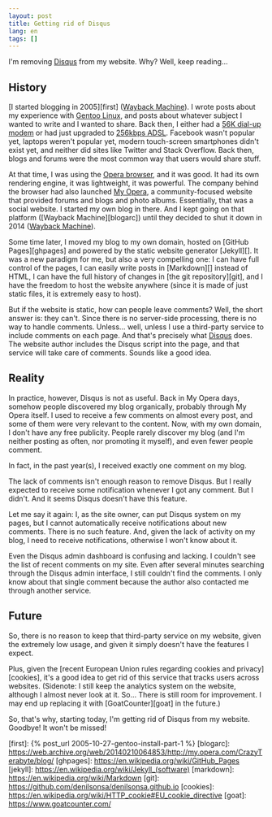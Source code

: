 ```yaml
---
layout: post
title: Getting rid of Disqus
lang: en
tags: []
---
```


I'm removing [Disqus][] from my website. Why? Well, keep reading…


## History

[I started blogging in 2005][first] ([Wayback Machine][firstarc]). I wrote posts about my experience with [Gentoo Linux][gentoo], and posts about whatever subject I wanted to write and I wanted to share. Back then, I either had a [56K dial-up modem][modem] or had just upgraded to [256kbps ADSL][adsl]. Facebook wasn't popular yet, laptops weren't popular yet, modern touch-screen smartphones didn't exist yet, and neither did sites like Twitter and Stack Overflow. Back then, blogs and forums were the most common way that users would share stuff.

At that time, I was using the [Opera browser][opera], and it was good. It had its own rendering engine, it was lightweight, it was powerful. The company behind the browser had also launched [My Opera][], a community-focused website that provided forums and blogs and photo albums. Essentially, that was a social website. I started my own blog in there. And I kept going on that platform ([Wayback Machine][blogarc]) until they decided to shut it down in 2014 ([Wayback Machine][shutdown]).

Some time later, I moved my blog to my own domain, hosted on [GitHub Pages][ghpages] and powered by the static website generator [Jekyll][]. It was a new paradigm for me, but also a very compelling one: I can have full control of the pages, I can easily write posts in [Markdown][] instead of HTML, I can have the full history of changes in [the git repository][git], and I have the freedom to host the website anywhere (since it is made of just static files, it is extremely easy to host).

But if the website is static, how can people leave comments? Well, the short answer is: they can't. Since there is no server-side processing, there is no way to handle comments. Unless… well, unless I use a third-party service to include comments on each page. And that's precisely what [Disqus][] does. The website author includes the Disqus script into the page, and that service will take care of comments. Sounds like a good idea.

## Reality

In practice, however, Disqus is not as useful. Back in My Opera days, somehow people discovered my blog organically, probably through My Opera itself. I used to receive a few comments on almost every post, and some of them were very relevant to the content. Now, with my own domain, I don't have any free publicity. People rarely discover my blog (and I'm neither posting as often, nor promoting it myself), and even fewer people comment.

In fact, in the past year(s), I received exactly one comment on my blog.

The lack of comments isn't enough reason to remove Disqus. But I really expected to receive some notification whenever I got any comment. But I didn't. And it seems Disqus doesn't have this feature.

Let me say it again: I, as the site owner, can put Disqus system on my pages, but I cannot automatically receive notifications about new comments. There is no such feature. And, given the lack of activity on my blog, I need to receive notifications, otherwise I won't know about it.

Even the Disqus admin dashboard is confusing and lacking. I couldn't see the list of recent comments on my site. Even after several minutes searching through the Disqus admin interface, I still couldn't find the comments. I only know about that single comment because the author also contacted me through another service.

## Future

So, there is no reason to keep that third-party service on my website, given the extremely low usage, and given it simply doesn't have the features I expect.

Plus, given the [recent European Union rules regarding cookies and privacy][cookies], it's a good idea to get rid of this service that tracks users across websites. (Sidenote: I still keep the analytics system on the website, although I almost never look at it. So… There is still room for improvement. I may end up replacing it with [GoatCounter][goat] in the future.)

So, that's why, starting today, I'm getting rid of Disqus from my website. Goodbye! It won't be missed!


[Disqus]: https://en.wikipedia.org/wiki/Disqus
[gentoo]: https://www.gentoo.org/
[My Opera]: https://en.wikipedia.org/wiki/My_Opera
[shutdown]: https://web.archive.org/web/20131031211626/http://my.opera.com/chooseopera/blog/2013/10/31/important-announcement-about-your-my-opera-account
[opera]: https://en.wikipedia.org/wiki/Opera_(web_browser)
[modem]: https://en.wikipedia.org/wiki/Dial-up_Internet_access
[adsl]: https://en.wikipedia.org/wiki/Asymmetric_digital_subscriber_line
[firstarc]: https://web.archive.org/web/20070309144911/http://my.opera.com/CrazyTerabyte/blog/show.dml/51899
[first]: {% post_url 2005-10-27-gentoo-install-part-1 %}
[blogarc]: https://web.archive.org/web/20140210064853/http://my.opera.com/CrazyTerabyte/blog/
[ghpages]: https://en.wikipedia.org/wiki/GitHub_Pages
[jekyll]: https://en.wikipedia.org/wiki/Jekyll_(software)
[markdown]: https://en.wikipedia.org/wiki/Markdown
[git]: https://github.com/denilsonsa/denilsonsa.github.io
[cookies]: https://en.wikipedia.org/wiki/HTTP_cookie#EU_cookie_directive
[goat]: https://www.goatcounter.com/
